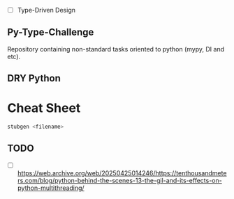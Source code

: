 - [ ] Type-Driven Design

## Py-Type-Challenge

Repository containing non-standard tasks oriented to python (mypy, DI and etc).

## DRY Python

# Cheat Sheet

```bash
stubgen <filename>
```

## TODO
- [ ] https://web.archive.org/web/20250425014246/https://tenthousandmeters.com/blog/python-behind-the-scenes-13-the-gil-and-its-effects-on-python-multithreading/
